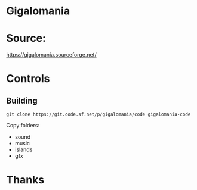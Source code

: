 # Gigalomania

# Source: 

https://gigalomania.sourceforge.net/

# Controls

## Building

```
git clone https://git.code.sf.net/p/gigalomania/code gigalomania-code
```
Copy folders:
- sound
- music
- islands
- gfx

# Thanks
